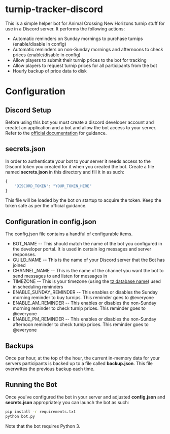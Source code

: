 # turnip-tracker-discord

This is a simple helper bot for Animal Crossing New Horizons turnip stuff for use in a Discord server. It performs the following actions:

* Automatic reminders on Sunday mornings to purchase turnips (enable/disable in config)
* Automatic reminders on non-Sunday mornings and afternoons to check prices (enable/disable in config)
* Allow players to submit their turnip prices to the bot for tracking
* Allow players to request turnip prices for all participants from the bot
* Hourly backup of price data to disk

# Configuration

## Discord Setup
Before using this bot you must create a discord developer account and createt an application and a bot and allow the bot access to your server. Refer to the [official documentation](https://discord.com/developers/docs/intro) for guidance.

## secrets.json
In order to authenticate your bot to your server it needs access to the Discord token you created for it when you created the bot. Create a file named **secrets.json** in this directory and fill it in as such:

```javascript
{
    "DISCORD_TOKEN": "YOUR_TOKEN_HERE"
}
```

This file will be loaded by the bot on startup to acquire the token. Keep the token safe as per the official guidance.

## Configuration in config.json
The config.json file contains a handful of configurable items.

* BOT_NAME -- This should match the name of the bot you configured in the developer portal. It is used in certain log messages and server responses.
* GUILD_NAME -- This is the name of your Discord server that the Bot has joined
* CHANNEL_NAME -- This is the name of the channel you want the bot to send messages to and listen for messages in
* TIMEZONE -- This is your timezone (using the [tz database name](https://en.wikipedia.org/wiki/List_of_tz_database_time_zones)) used in scheduling reminders
* ENABLE_SUNDAY_REMINDER -- This enables or disables the Sunday morning reminder to buy turnips. This reminder goes to @everyone
* ENABLE_AM_REMINDER -- This enables or disables the non-Sunday morning reminder to check turnip prices. This reminder goes to @everyone
* ENABLE_PM_REMINDER -- This enables or disables the non-Sunday afternoon reminder to check turnip prices. This reminder goes to @everyone

## Backups
Once per hour, at the top of the hour, the current in-memory data for your servers participants is backed up to a file called **backup.json**. This file overwrites the previous backup each time.

## Running the Bot

Once you've configured the bot in your server and adjusted **config.json** and **secrets.json** appropriately you can launch the bot as such:

```bash
pip install -r requirements.txt
python bot.py
```

Note that the bot requires Python 3.